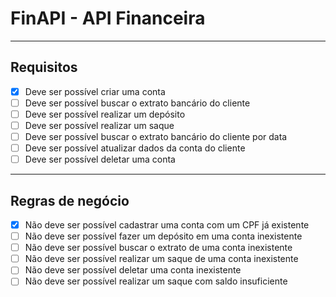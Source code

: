 # FinAPI - API Financeira

---

## Requisitos

- [x] Deve ser possível criar uma conta
- [ ] Deve ser possível buscar o extrato bancário do cliente
- [ ] Deve ser possível realizar um depósito
- [ ] Deve ser possível realizar um saque
- [ ] Deve ser possível buscar o extrato bancário do cliente por data
- [ ] Deve ser possível atualizar dados da conta do cliente
- [ ] Deve ser possível deletar uma conta

---

## Regras de negócio

- [x] Não deve ser possível cadastrar uma conta com um CPF já existente
- [ ] Não deve ser possível fazer um depósito em uma conta inexistente
- [ ] Não deve ser possível buscar o extrato de uma conta inexistente
- [ ] Não deve ser possível realizar um saque de uma conta inexistente
- [ ] Não deve ser possível deletar uma conta inexistente
- [ ] Não deve ser possível realizar um saque com saldo insuficiente